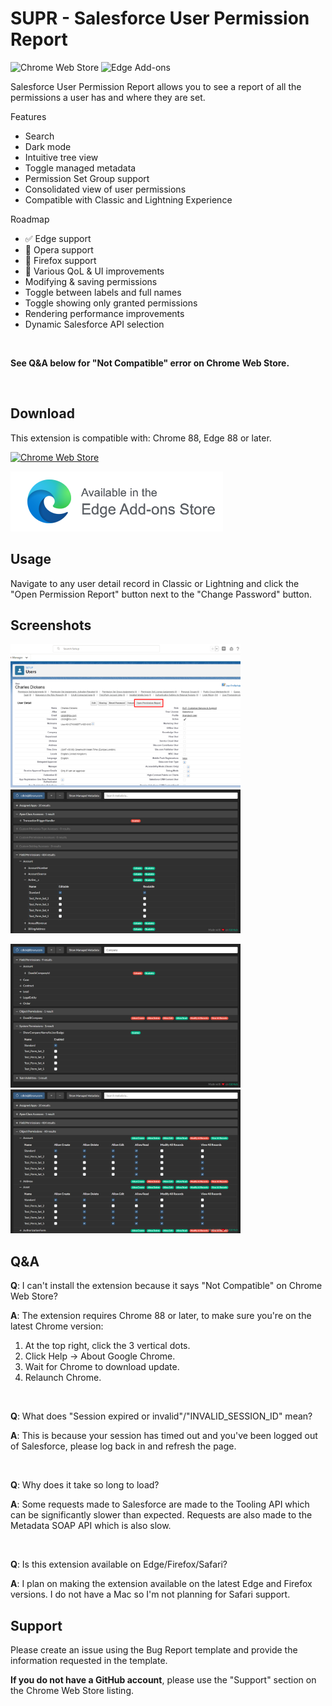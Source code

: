 # SUPR - Salesforce User Permission Report

![Chrome Web Store](https://img.shields.io/chrome-web-store/v/gkibdicghcpcikhjpgjoijpobdipklnp?style=flat-square)
![Edge Add-ons](https://img.shields.io/badge/edge%20add--ons-v1.2.1-blue?style=flat-square)

Salesforce User Permission Report allows you to see a report of all the permissions a user has and where they are set.

Features
 - Search
 - Dark mode
 - Intuitive tree view
 - Toggle managed metadata
 - Permission Set Group support
 - Consolidated view of user permissions
 - Compatible with Classic and Lightning Experience

Roadmap
 - ✅ Edge support
 - 🔄 Opera support
 - 🔄 Firefox support
 - 🔄 Various QoL & UI improvements
 - Modifying & saving permissions
 - Toggle between labels and full names
 - Toggle showing only granted permissions
 - Rendering performance improvements
 - Dynamic Salesforce API selection
 
<br />

**See Q&A below for "Not Compatible" error on Chrome Web Store.**

<br />

## Download

This extension is compatible with: Chrome 88, Edge 88 or later.

<a href="https://chrome.google.com/webstore/detail/salesforce-user-permissio/gkibdicghcpcikhjpgjoijpobdipklnp">

![Chrome Web Store](https://storage.googleapis.com/chrome-gcs-uploader.appspot.com/image/WlD8wC6g8khYWPJUsQceQkhXSlv1/mPGKYBIR2uCP0ApchDXE.png)

</a>

<a href="https://microsoftedge.microsoft.com/addons/detail/pmmmcgfoemljdfcjcifnepmomnkcghjl">

![Chrome Web Store](/branding/edge.png)

</a>

## Usage

Navigate to any user detail record in Classic or Lightning and click the "Open Permission Report" button next to the "Change Password" button.

## Screenshots

<p>
    <img src="branding/screenshots/user-detail.jpg" height="230">
    <img src="branding/screenshots/basic.jpg" height="230">
</p>

<p>
    <img src="branding/screenshots/filtering.jpg" height="230">
    <img src="branding/screenshots/object-perms.jpg" height="230">
</p>

## Q&A

**Q**: I can't install the extension because it says "Not Compatible" on Chrome Web Store?

**A**: The extension requires Chrome 88 or later, to make sure you're on the latest Chrome version:
1. At the top right, click the 3 vertical dots.
2. Click Help -> About Google Chrome.
3. Wait for Chrome to download update.
4. Relaunch Chrome.

<br />

**Q**: What does "Session expired or invalid"/"INVALID_SESSION_ID" mean?

**A**: This is because your session has timed out and you've been logged out of Salesforce, please log back in and refresh the page.

<br />

**Q**: Why does it take so long to load?

**A**: Some requests made to Salesforce are made to the Tooling API which can be significantly slower than expected. Requests are also made to the Metadata SOAP API which is also slow.

<br />

**Q**: Is this extension available on Edge/Firefox/Safari?

**A**: I plan on making the extension available on the latest Edge and Firefox versions. I do not have a Mac so I'm not planning for Safari support.

## Support

Please create an issue using the Bug Report template and provide the information requested in the template.

**If you do not have a GitHub account**, please use the "Support" section on the Chrome Web Store listing.